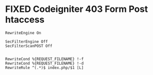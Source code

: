 # FIXED Codeigniter 403 Form Post htaccess

```
RewriteEngine On

SecFilterEngine Off
SecFilterScanPOST Off


RewriteCond %{REQUEST_FILENAME} !-f
RewriteCond %{REQUEST_FILENAME} !-d
RewriteRule ^(.*)$ index.php/$1 [L]
```
